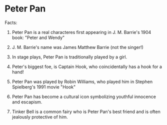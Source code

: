 # Peter Pan

Facts:

1. Peter Pan is a real characteres first appearing in J. M. Barrie's 1904 book: "Peter and Wendy"

2. J. M. Barrie's name was James Matthew Barrie (not the singer!)

3. In stage plays, Peter Pan is traditionally played by a girl. 

4. Peter's biggest foe, is Captain Hook, who coincidentally has a hook for a hand!

5. Peter Pan was played by Robin Williams, who played him in Stephen Spielberg's 1991 movie "Hook"

6. Peter Pan has become a cultural icon symbolizing youthful innocence and escapism.

7. Tinker Bell is a common fairy who is Peter Pan's best friend and is often jealously protective of him.